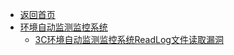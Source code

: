 - [返回首页](/)
- [环境自动监测监控系统](环境自动监测监控系统/)
  - [3C环境自动监测监控系统ReadLog文件读取漏洞](环境自动监测监控系统/3C环境自动监测监控系统ReadLog文件读取漏洞.md)
